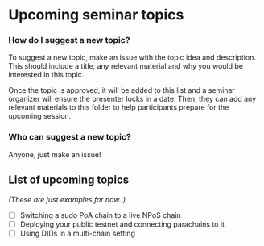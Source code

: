 # Upcoming seminar topics 

### How do I suggest a new topic?

To suggest a new topic, make an issue with the topic idea and description. 
This should include a title, any relevant material and why you would be interested in this topic.

Once the topic is approved, it will be added to this list and a seminar organizer will ensure the presenter locks in a date.
Then, they can add any relevant materials to this folder to help participants prepare for the upcoming session.

### Who can suggest a new topic?

Anyone, just make an issue!

## List of upcoming topics

_(These are just examples for now..)_

- [ ] Switching a sudo PoA chain to a live NPoS chain 
- [ ] Deploying your public testnet and connecting parachains to it
- [ ] Using DIDs in a multi-chain setting
